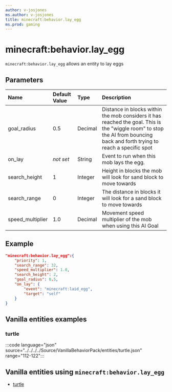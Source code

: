 ```yaml
---
author: v-josjones
ms.author: v-josjones
title: minecraft:behavior.lay_egg
ms.prod: gaming
---
```


# minecraft:behavior.lay_egg

`minecraft:behavior.lay_egg` allows an entity to lay eggs

## Parameters

|Name |Default Value  |Type  |Description  |
|:----------|:----------|:----------|:----------|
|goal_radius| 0.5| Decimal| Distance in blocks within the mob considers it has reached the goal. This is the "wiggle room" to stop the AI from bouncing back and forth trying to reach a specific spot |
| on_lay|*not set* | String| Event to run when this mob lays the egg. |
|search_height| 1| Integer| Height in blocks the mob will look for sand block to move towards |
|search_range| 0| Integer| The distance in blocks it will look for a sand block to move towards |
|speed_multiplier| 1.0| Decimal| Movement speed multiplier of the mob when using this AI Goal |

## Example

```json
"minecraft:behavior.lay_egg":{
    "priority": 1,
    "search_range": 32,
    "speed_multiplier": 1.0,
    "search_height": 2,
    "goal_radius": 0.5,
    "on_lay": {
        "event": "minecraft:laid_egg",
        "target": "self"
    }
}
```

## Vanilla entities examples

### turtle

:::code language="json" source="../../../../Source/VanillaBehaviorPack/entities/turtle.json" range="112-122":::

## Vanilla entities using `minecraft:behavior.lay_egg`

- [turtle](../../../../Source/VanillaBehaviorPack_Snippets/entities/turtle.md)
